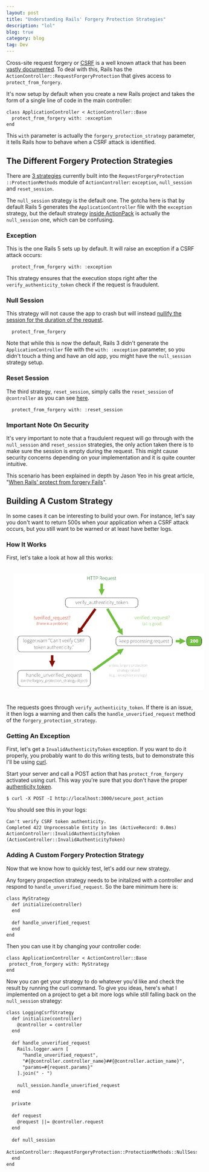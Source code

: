 ```yaml
---
layout: post
title: "Understanding Rails' Forgery Protection Strategies"
description: "lol"
blog: true
category: blog
tag: Dev
---
```


Cross-site request forgery or [CSRF][1] is a well known attack that has been [vastly documented][2]. To deal with this, Rails has the `ActionController::RequestForgeryProtection` that gives access to `protect_from_forgery`.

It's now setup by default when you create a new Rails project and takes the form of a single line of code in the main controller:

	class ApplicationController < ActionController::Base
	  protect_from_forgery with: :exception
	end

This `with` parameter is actually the `forgery_protection_strategy` parameter, it tells Rails how to behave when a CSRF attack is identified. 

## The Different Forgery Protection Strategies

There are [3 strategies][3] currently built into the  `RequestForgeryProtection ::ProtectionMethods` module of `ActionController`: `exception`, `null_session` and `reset_session`.

The `null_session` strategy is the default one. The gotcha here is that by default Rails 5 generates the `ApplicationController` file with the `exception` strategy, but the default strategy [inside ActionPack][4] is actually the `null_session` one, which can be confusing.

### Exception

This is the one Rails 5 sets up by default. It will raise an exception if a CSRF attack occurs:

	  protect_from_forgery with: :exception

This strategy ensures that the execution stops right after the `verify_authenticity_token` check if the request is fraudulent.

### Null Session

This strategy will not cause the app to crash but will instead [nullify the session for the duration of the request][5].

	  protect_from_forgery

 Note that while this is now the default, Rails 3 didn't generate the `ApplicationController` file with the `with: :exception` parameter, so you didn't touch a thing and have an old app, you might have the `null_session` strategy setup.

### Reset Session

The third strategy, `reset_session`, simply calls the `reset_session` of `@controller` as you can see [here][6].

	  protect_from_forgery with: :reset_session

### Important Note On Security

It's very important to note that a fraudulent request will go through with the `null_session` and `reset_session` strategies, the only action taken there is to make sure the session is empty during the request. This might cause security concerns depending on your implementation and it is quite counter intuitive.
 
This scenario has been explained in depth by Jason Yeo in his great article, "[When Rails' protect from forgery Fails][7]".

## Building A Custom Strategy

In some cases it can be interesting to build your own. For instance, let's say you don't want to return 500s when your application when a CSRF attack occurs, but you still want to be warned or at least have better logs.

### How It Works

First, let's take a look at how all this works:

<div class="image-wrapper" style="text-align: center"><img src="/assets/blog/csrf_rails.jpg" alt="Google analytics drop" style="padding: 20px; width: 600px;"/></div>

The requests goes through `verify_authenticity_token`. If there is an issue, it then logs a warning and then calls the `handle_unverified_request` method of the `forgery_protection_strategy`.

### Getting An Exception

First, let's get a `InvalidAuthenticityToken` exception. If you want to do it properly, you probably want to do this writing tests, but to demonstrate this I'll be using [curl][8].

Start your server and call a POST action that has `protect_from_forgery` activated using curl. This way you're sure that you don't have the proper [authenticity token][9].

	$ curl -X POST -I http://localhost:3000/secure_post_action

You should see this in your logs:

	Can't verify CSRF token authenticity.
	Completed 422 Unprocessable Entity in 1ms (ActiveRecord: 0.0ms)
	ActionController::InvalidAuthenticityToken (ActionController::InvalidAuthenticityToken)

### Adding A Custom Forgery Protection Strategy

Now that we know how to quickly test, let's add our new strategy.

Any forgery propection strategy needs to be initalized with a controller and respond to `handle_unverified_request`. So the bare minimum here is:

	class MyStrategy
	  def initialize(controller)
	  end
	
	  def handle_unverified_request
	  end
	end

Then you can use it by changing your controller code:

	class ApplicationController < ActionController::Base
	 protect_from_forgery with: MyStrategy
	end

Now you can get your strategy to do whatever you'd like and check the result by running the curl command. To give you ideas, here's what I implemented on a project to get a bit more logs while still falling back on the `null_session` strategy:

	class LoggingCsrfStrategy
	  def initialize(controller)
	    @controller = controller
	  end
	
	  def handle_unverified_request
	    Rails.logger.warn [
	      "handle_unverified_request",
	      "#{@controller.controller_name}##{@controller.action_name}",
	      "params=#{request.params}"
	    ].join(" - ")
	
	    null_session.handle_unverified_request
	  end
	
	  private
	
	  def request
	    @request ||= @controller.request
	  end
	
	  def null_session
	   ActionController::RequestForgeryProtection::ProtectionMethods::NullSession.new(@controller)
	  end
	end

[1]:	https://en.wikipedia.org/wiki/Cross-site_request_forgery
[2]:	https://www.owasp.org/index.php/Cross-Site_Request_Forgery_(CSRF)_Prevention_Cheat_Sheet
[3]:	https://github.com/rails/rails/blob/v5.0.0/actionpack/lib/action_controller/metal/request_forgery_protection.rb#L140-L198
[4]:	https://github.com/rails/rails/blob/v5.0.0/actionpack/lib/action_controller/metal/request_forgery_protection.rb#L125
[5]:	https://github.com/rails/rails/blob/v5.0.0/actionpack/lib/action_controller/metal/request_forgery_protection.rb#L147-L153
[6]:	https://github.com/rails/rails/blob/v5.0.0/actionpack/lib/action_controller/metal/request_forgery_protection.rb#L179-L187
[7]:	https://blog.srcclr.com/when-rails-protect_from_forgery-fails/
[8]:	https://curl.haxx.se/
[9]:	http://guides.rubyonrails.org/security.html#cross-site-request-forgery-csrf